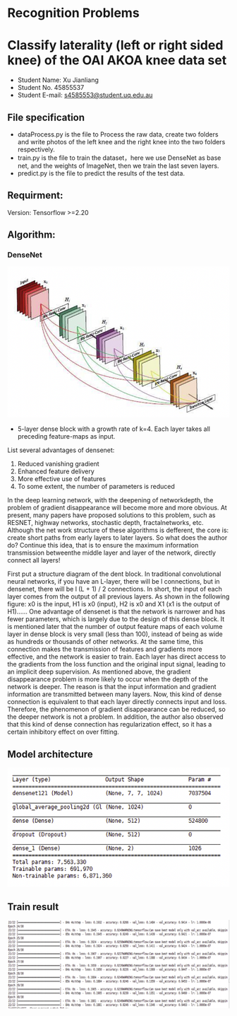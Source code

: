 # Recognition Problems
# Classify laterality (left or right sided knee) of the OAI AKOA knee data set
* Student Name: Xu Jianliang
* Student No. 45855537
* Student E-mail: s4585553@student.uq.edu.au

## File specification
* dataProcess.py is the file to Process the raw data, create two folders and write photos of the left knee and the right knee into the two folders respectively.
* train.py is the file to train the dataset，here we use DenseNet as base net, and the weights of ImageNet, then we train the last seven layers.
* predict.py is the file to predict the results of the test data.

## Requirment:
Version: Tensorflow >=2.20

## Algorithm:
### DenseNet
![image](https://github.com/Alexu0506/PatternFlow/blob/topic-recognition/recognition/p1.png)
* 5-layer dense block with a growth rate of k=4. Each layer takes all preceding feature-maps as input.  

List several advantages of densenet:
1. Reduced vanishing gradient
2. Enhanced feature delivery
3. More effective use of features
4. To some extent, the number of parameters is reduced

In the deep learning network, with the deepening of networkdepth, the problem of gradient disappearance will become more and more obvious.
At present, many papers have proposed solutions to this problem, such as RESNET, highway networks, stochastic depth, fractalnetworks, etc.
Although the net work structure of these algorithms is defferent, the core is: create short paths from early layers to later layers.
So what does the author do? Continue this idea, that is to ensure the maximum information transmission betweenthe middle layer and layer of the network,
directly connect all layers!

First put a structure diagram of the dent block. In traditional convolutional neural networks, if you have an L-layer, there will be l connections, but in densenet, there will be l (L + 1) / 2 connections. In short, the input of each layer comes from the output of all previous layers. As shown in the following figure: x0 is the input, H1 is x0 (input), H2 is x0 and X1 (x1 is the output of H1)……
One advantage of densenet is that the network is narrower and has fewer parameters, which is largely due to the design of this dense block. It is mentioned later that the number of output feature maps of each volume layer in dense block is very small (less than 100), instead of being as wide as hundreds or thousands of other networks. At the same time, this connection makes the transmission of features and gradients more effective, and the network is easier to train. Each layer has direct access to the gradients from the loss function and the original input signal, leading to an implicit deep supervision. As mentioned above, the gradient disappearance problem is more likely to occur when the depth of the network is deeper. The reason is that the input information and gradient information are transmitted between many layers. Now, this kind of dense connection is equivalent to that each layer directly connects input and loss. Therefore, the phenomenon of gradient disappearance can be reduced, so the deeper network is not a problem. In addition, the author also observed that this kind of dense connection has regularization effect, so it has a certain inhibitory effect on over fitting.

## Model architecture
![image](https://github.com/Alexu0506/PatternFlow/blob/topic-recognition/recognition/p2.png)

## Train result
![image](https://github.com/Alexu0506/PatternFlow/blob/topic-recognition/recognition/p3.png)
